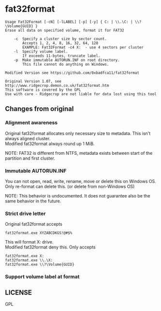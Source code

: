# fat32format
```
Usage Fat32Format [-cN] [-lLABEL] [-p] [-y] { C: | \\.\C: | \\?\Volume{GUID} }
Erase all data on specified volume, format it for FAT32

    -c  Specify a cluster size by sector count.
        Accepts 1, 2, 4, 8, 16, 32, 64, 128
        EXAMPLE: Fat32Format -c4 X:  - use 4 sectors per cluster
    -l  Specify volume label.
        If exceeds 11-bytes, truncate label.
    -p  Make immutable AUTORUN.INF on root directory.
        This file cannot do anything on Windows.

Modified Version see https://github.com/0xbadfca11/fat32format 

Original Version 1.07, see http://www.ridgecrop.demon.co.uk/fat32format.htm 
This software is covered by the GPL 
Use with care - Ridgecrop are not liable for data lost using this tool
```

## Changes from original

### Alignment awareness
Original fat32format allocates only necessary size to metadata.
This isn't always aligned cluster.  
Modified fat32format always round up 1 MiB.

NOTE: FAT32 is different from NTFS, metadata exists between start of the partition and first cluster.

### Immutable AUTORUN.INF
You can not open, read, write, rename, move or delete this on Windows OS.
Only re-format can delete this. (or delete from non-Windows OS)

NOTE: This behavior is undocumented. 
It does not guarantee also be the same behavior in the future.

### Strict drive letter
Original fat32format accepts

    fat32format.exe XYZABCDKGS!@#$%

This will format X: drive.  
Modified fat32format deny this.
Only accepts

    fat32format.exe X:
    fat32format.exe \\.\X:
    fat32format.exe \\?\Volume{GUID}

### Support volume label at format

## LICENSE
GPL
